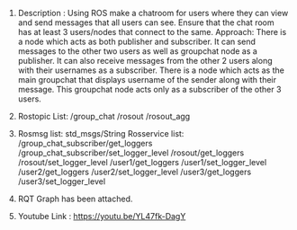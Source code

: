 1. Description : Using ROS make a chatroom for users where they can view and send messages that all users can see. Ensure that the chat room has at least 3 users/nodes that connect to the same.
Approach: There is a node which acts as both publisher and subscriber. It can send messages to the other two users as well as groupchat node as a publisher. It can also receive messages from the other
2 users along with their usernames as a subscriber. There is a node which acts as the main groupchat that displays username of the sender along with their message. This groupchat node acts only as a
subscriber of the other 3 users.

2. Rostopic List:
/group_chat
/rosout
/rosout_agg

3. Rosmsg list:
std_msgs/String
Rosservice list:
/group_chat_subscriber/get_loggers
/group_chat_subscriber/set_logger_level
/rosout/get_loggers
/rosout/set_logger_level
/user1/get_loggers
/user1/set_logger_level
/user2/get_loggers
/user2/set_logger_level
/user3/get_loggers
/user3/set_logger_level

4. RQT Graph has been attached.

5. Youtube Link : https://youtu.be/YL47fk-DagY
